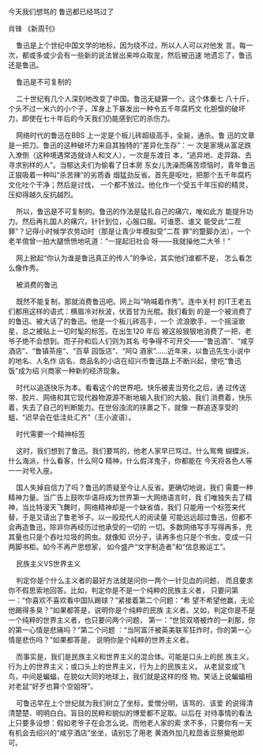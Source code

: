 今天我们想骂的 鲁迅都已经骂过了

肖锋
《新周刊》

    鲁迅是上个世纪中国文学的地标，因为绕不过，所以人人可以对他发
言。每一次，都或多或少会有一些新的说法冒出来哗众取宠，然后被迅速
地遗忘了，鲁迅还是鲁迅。

    鲁迅是不可复制的

    二十世纪有几个人深刻地改变了中国。鲁迅无疑算一个。这个体重七
八十斤，个头不过一米六的小个子，浑身上下暴发出一种令五千年腐朽文
化胆懔的破坏力，即使在七十年后的今天我们仍能感到它的杀伤力。

    网络时代的鲁迅在BBS 上一定是个板儿砖超级高手，全毙，通杀。鲁
迅的文章是一把刀。鲁迅的这种破坏力来自其独特的“差异化生存”：一
次是家境从富足跌入潦倒（这种境遇常造就诗人和文人），一次是东渡日
本，“逃异地、走异路、去寻求别样的人”。当郁达夫们为偷看了日本房
东女儿洗澡而痛苦烦恼时，青年鲁迅正狠吸着一种叫“杀苦辣”的劣质香
烟猛劲反省。首先是呕吐，把那个五千年腐朽文化吐个干净；然后是讨伐，
一个都不放过。他化作一个受五千年压抑的精灵，压抑得越久反抗越烈。

    所以，鲁迅是不可复制的。鲁迅的作法是猛扎自己的痛穴，唯如此方
能提升功力。然后再扎国人的痛穴，针针到位，心服口服。可谁愿、谁又
能受此“二茬罪”？记得小时候学农劳动时（那是让青少年模拟受“二茬
罪”的蹩脚办法），一个老羊倌曾一拍大腿愤愤地吼道：“一提起旧社会
呀——我就操他二大爷！”

    网上掀起“你认为谁是鲁迅真正的传人”的争论，其实他们谁都不是，
怎么看怎么像作秀。

    被消费的鲁迅

    既然不能复制，那就消费鲁迅吧。网上叫“呐喊着作秀”。连中关村
的IT王老五们都用这样的语式：横眉冷对秋波，伏首甘为光棍。我们看到
的是一个被消费了的鲁迅、被大话了的鲁迅。他是一个板儿砖高手，一个
流浪歌手，一个摇滚歌星，总之被贴上一切时髦的标签。在出生120 年后
被这般狠狠地消费了一把，老爷子绝不会想到。而子孙和后人们则为其名
号争得不可开交——“鲁迅酒”、“咸亨酒店”、“鲁镇茶座”、“百草
园饭店”、“阿Q 酒家”……近年来，以鲁迅先生小说中的地名、人名作
店名、商品名的小店在绍兴市鲁迅路上不断兴起，使吃“鲁迅饭”成为绍
兴商家一种新的经济现象。

    时代以追逐快乐为本。看看这个的世界吧。快乐被麦当劳化之后，通
过传送带、胶片、网络和其它现代器物源源不断地输入我们的大脑，我们
消费着，快乐着，失去了自己的判断能力。在世俗浊流的挟裹之下，就像
一群追逐享受的蛆，“迟早会在低洼处汇齐”（王小波语）。

    时代需要一个精神标签

    这时，我们想到了鲁迅。我们要骂的，他老人家早已骂过。什么鸳鸯
蝴蝶派，什么海派，什么看客，什么阿Q 精神，什么假洋鬼子，你都能在
今天将各色人等一一对号入座。

    国人失掉自信力了吗？鲁迅的质疑至今让人反省。更确切地说，我们
需要一种精神力量。当广告上鼓吹华语将成为世界第一大网络语言时，我
们唯独失去了精神，当比特漫天飞舞时，网络精神却是一个缺省值，我们
只能用一个标签来代替，于是又请出了鲁老爷子。以一般现代人的阅读量
可能远远超过鲁迅，但都不会再造鲁迅，除非你再经历过他承受的一切的
一切。多数网络写手写得再多，充其量也只是个吞吐垃圾的网虫。就像知
识分子，读再多也只是个书虫，变成一只两脚书柜。如今不再产思想家，
如今盛产“文字制造者”和“信息搬运工”。

    民族主义VS世界主义

    判定你是个什么主义者的最好方法就是问你一两个一针见血的问题，
而且要求你不假思索地回答。比如，判定你是不是一个纯粹的民族主义者，
只要问第一：“你喜欢不喜欢看中国队踢球？”紧接着第二个问题：“希
望不希望他赢，无论他踢得多臭？”如果都答是，说明你是个纯粹的民族
主义者。又如，判定你是不是一个纯粹的世界主义者，也只要问两个问题，
第一：“世贸双塔被炸的一刹那，你的第一心情是悲痛吗？”第二个问题
：“当阿富汗被英美联军狂炸时，你的第一心情是悲伤吗？”如果都答是，
说明你是个纯粹的世界主义者。

    而事实是，我们是民族主义和世界主义的混合体。可能是口头上的民
族主义，行为上的世界主义；或口头上的世界主义，行为上的民族主义。
从老鼠变成飞鸟，中间是蝙蝠，在貌似大同的地球上，我们就是这样的怪
物。笑话上说蝙蝠相对老鼠“好歹也算个空姐呀”。

    可鲁迅早在上个世纪就为我们树立了坐标，爱憎分明，该骂的、该爱
的说得清清楚楚、明明白白。盲目的民粹和貌似的博爱都不足取。以后在
对待事情的看法上只要多设想：假如老爷子在会怎么说。而他老人家的索
求不多，只要你有一天有机会去绍兴的“咸亨酒店”坐坐，请别忘了用老
黄酒外加几粒茴香豆祭奠他即可。